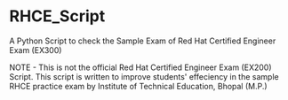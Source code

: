 # RHCE_Script
A Python Script to check the Sample Exam of Red Hat Certified Engineer Exam (EX300)

NOTE - This is not the official Red Hat Certified Engineer Exam (EX200) Script.
This script is written to improve students' effeciency in the sample RHCE practice exam by Institute of Technical Education, Bhopal (M.P.)
